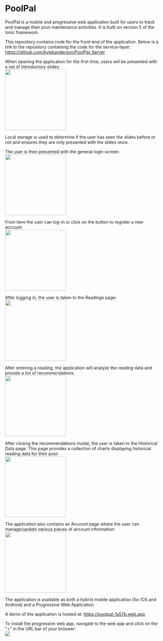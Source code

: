 # PoolPal
PoolPal is a mobile and progressive web application built for users to track and manage their pool maintenance activities. It is built on version 5 of the Ionic framework.

This repository contains code for the front-end of the application. Below is a link to the repository containing the code for the service-layer:
https://github.com/kylekanderson/PoolPal-Server

When opening the application for the first time, users will be presented with a set of introductory slides:
<br><img src="https://github.com/kylekanderson/PoolPal/blob/main/design/Screenshots/intro_slides.png" width="200">

Local storage is used to determine if the user has seen the slides before or not and ensures they are only presented with the slides once.

The user is then presented with the general login screen:
<br><img src="https://github.com/kylekanderson/PoolPal/blob/main/design/Screenshots/login.png" width="200">

From here the user can log-in or click on the button to register a new account:
<br><img src="https://github.com/kylekanderson/PoolPal/blob/main/design/Screenshots/register.png" width="200">

After logging in, the user is taken to the Readings page:
<br><img src="https://github.com/kylekanderson/PoolPal/blob/main/design/Screenshots/readings.png" width="200">

After entering a reading, the application will analyze the reading data and provide a list of recommendations:
<br><img src="https://github.com/kylekanderson/PoolPal/blob/main/design/Screenshots/recommendations.png" width="200">

After closing the recommendations  modal, the user is taken to the Historical Data page. This page provides a collection of charts displaying historical reading data for their pool:
<br><img src="https://github.com/kylekanderson/PoolPal/blob/main/design/Screenshots/historical_data.png" width="200">

The application also contains an Account page where the user can manage/update various pieces of account information:
<br><img src="https://github.com/kylekanderson/PoolPal/blob/main/design/Screenshots/account.png" width="200">

The application is available as both a hybrid mobile application (for iOS and Android) and a Progressive Web Application. 

A demo of the application is hosted at: https://poolpal-1a57b.web.app

To install the progressive web app, navigate to the web app and click on the "+" in the URL bar of your broswer:
<br><img src="https://github.com/kylekanderson/PoolPal/blob/main/design/Screenshots/install.png">

